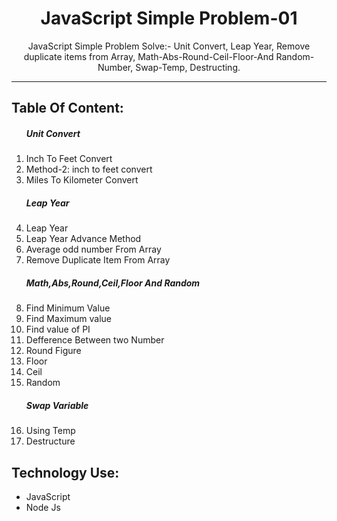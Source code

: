 
<h1 align="center">JavaScript Simple Problem-01</h1>

<p align="center">JavaScript Simple Problem Solve:- Unit Convert, Leap Year, Remove duplicate items from Array, Math-Abs-Round-Ceil-Floor-And Random-Number, Swap-Temp, Destructing.</p>

<hr>

<h2>Table Of Content:</h2>
<ol>
    <h5>Unit Convert</h5>
        <li>Inch To Feet Convert</li>
        <li>Method-2: inch to feet convert</li>
        <li>Miles To Kilometer Convert</li>  
    <h5>Leap Year</h5>
        <li>Leap Year</li>
        <li>Leap Year Advance Method</li>
        <li>Average odd number From Array</li>
        <li>Remove Duplicate Item From Array</li>
    <h5>Math,Abs,Round,Ceil,Floor And Random</h5>
        <li>Find Minimum Value</li>
        <li>Find Maximum value</li>
        <li>Find value of PI</li>
        <li>Defference Between two Number</li>
        <li>Round Figure</li>
        <li>Floor</li>
        <li>Ceil</li>
        <li>Random</li>
    <h5>Swap Variable</h5>
        <li>Using Temp</li>
        <li>Destructure</li>
</ol>

<h2>Technology Use:</h2>

<ul>
    <li>JavaScript</li>
    <li>Node Js</li>
</ul>